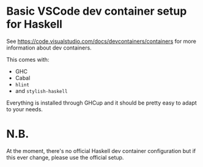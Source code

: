 # Basic VSCode dev container setup for Haskell
See https://code.visualstudio.com/docs/devcontainers/containers for more information about dev containers.

This comes with:
- GHC
- Cabal
- `hlint`
- and `stylish-haskell`

Everything is installed through GHCup and it should be pretty easy to adapt to your needs.

# N.B.
At the moment, there's no official Haskell dev container configuration but if this ever change, please use the official setup.
